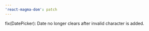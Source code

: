 ```yaml
---
'react-magma-dom': patch
---
```


fix(DatePicker): Date no longer clears after invalid character is added.
